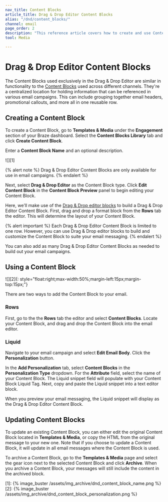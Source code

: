 ```yaml
---
nav_title: Content Blocks
article_title: Drag & Drop Editor Content Blocks
alias: "/dnd/content_blocks/"
channel: email
page_order: 2
description: "This reference article covers how to create and use Content Blocks in the Drag & Drop Editor."
tool: Media

---
```


# Drag & Drop Editor Content Blocks

The Content Blocks used exclusively in the Drag & Drop Editor are similar in functionality to the [Content Blocks]({{site.baseurl}}/user_guide/engagement_tools/templates_and_media/content_blocks/) used across different channels. They're a centralized location for holding information that can be referenced in various email campaigns. This can include grouping together email headers, promotional callouts, and more all in one reusable row.

## Creating a Content Block

To create a Content Block, go to **Templates & Media** under the **Engagement** section of your Braze dashboard. Select the **Content Blocks Library** tab and click <i class="fas fa-plus"></i> **Create Content Block**.

Enter a **Content Block Name** and an optional description. 

![][1]

{% alert note %}
Drag & Drop Editor Content Blocks are only available for use in email campaigns. 
{% endalert %}

Next, select **Drag & Drop Editor** as the Content Block type. Click **Edit Content Block** in the **Content Block Preview** panel to begin editing your Content Block. 

Here, we'll make use of the [Drag & Drop editor blocks]({{site.baseurl}}/user_guide/message_building_by_channel/email/drag_and_drop/dnd_editor_blocks/) to build a Drag & Drop Editor Content Block. First, drag and drop a format block from the **Rows** tab the editor. This will determine the layout of your Content Block. 

{% alert important %}
Each Drag & Drop Editor Content Block is limited to one row. However, you can use Drag & Drop editor blocks to build and customize the Content Block to suite your email messaging.
{% endalert %}

You can also add as many Drag & Drop Editor Content Blocks as needed to build out your email campaigns.

## Using a Content Block

![][2]{: style="float:right;max-width:50%;margin-left:15px;margin-top:15px;"}

There are two ways to add the Content Block to your email. 

### Rows

First, go to the the **Rows** tab the editor and select **Content Blocks**. Locate your Content Block, and drag and drop the Content Block into the email editor. 

### Liquid

Navigate to your email campaign and select **Edit Email Body**. Click the <i class="fas fa-plus"></i> **Personalization** button. 

In the **Add Personalization** tab, select **Content Blocks** in the **Personalization Type** dropdown. For the **Attribute** field, select the name of your Content Block. The Liquid snippet field will populate with your Content Block Liquid Tag. Next, copy and paste the Liquid snippet into a text editor block. 

When you preview your email messaging, the Liquid snippet will display as the Drag & Drop Editor Content Block. 

## Updating Content Blocks

To update an existing Content Block, you can either edit the original Content Block located in **Templates & Media**, or copy the HTML from the original message to your new one. Note that if you choose to update a Content Block, it will update in all email messages where the Content Block is used.

To archive a Content Block, go to the **Templates & Media** page and select the <i class="fas fa-cog"></i> gear icon next to the selected Content Block and click **Archive**. When you archive a Content Block, your messages will still include the content in the archived block. 


[1]: {% image_buster /assets/img_archive/dnd_content_block_name.png %}
[2]: {% image_buster /assets/img_archive/dnd_content_block_personalization.png %}